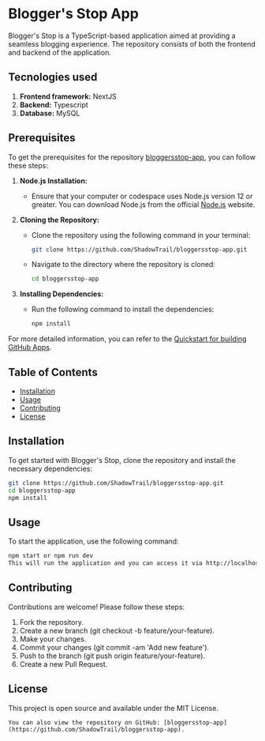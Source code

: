 # Blogger's Stop App

Blogger's Stop is a TypeScript-based application aimed at providing a seamless blogging experience. The repository consists of both the frontend and backend of the application.

## Tecnologies used

1. **Frontend framework:** NextJS
2. **Backend:** Typescript
3. **Database:** MySQL

## Prerequisites
To get the prerequisites for the repository [bloggersstop-app](https://github.com/ShadowTrail/bloggersstop-app), you can follow these steps:

1. **Node.js Installation:**
   - Ensure that your computer or codespace uses Node.js version 12 or greater. You can download Node.js from the official [Node.js](https://nodejs.org) website.

2. **Cloning the Repository:**
   - Clone the repository using the following command in your terminal:
     ```bash
     git clone https://github.com/ShadowTrail/bloggersstop-app.git
     ```
   - Navigate to the directory where the repository is cloned:
     ```bash
     cd bloggersstop-app
     ```

3. **Installing Dependencies:**
   - Run the following command to install the dependencies:
     ```bash
     npm install
     ```

For more detailed information, you can refer to the [Quickstart for building GitHub Apps](https://docs.github.com/en/apps/creating-github-apps/writing-code-for-a-github-app/quickstart).

## Table of Contents

- [Installation](#installation)
- [Usage](#usage)
- [Contributing](#contributing)
- [License](#license)

## Installation

To get started with Blogger's Stop, clone the repository and install the necessary dependencies:

```bash
git clone https://github.com/ShadowTrail/bloggersstop-app.git
cd bloggersstop-app
npm install
```

## Usage
To start the application, use the following command:

```bash
npm start or npm run dev
This will run the application and you can access it via http://localhost:3000.
```

## Contributing
Contributions are welcome! Please follow these steps:

1. Fork the repository.
2. Create a new branch (git checkout -b feature/your-feature).
3. Make your changes.
4. Commit your changes (git commit -am 'Add new feature').
5. Push to the branch (git push origin feature/your-feature).
6. Create a new Pull Request.

## License
This project is open source and available under the MIT License.

```
You can also view the repository on GitHub: [bloggersstop-app](https://github.com/ShadowTrail/bloggersstop-app).
```
